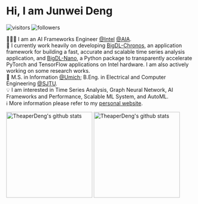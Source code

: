 # Hi, I am Junwei Deng

![visitors](https://visitor-badge.glitch.me/badge?page_id=theaperdeng.theaperdeng) ![followers](https://img.shields.io/github/followers/theaperdeng)

👨🏽‍💻 I am an AI Frameworks Engineer <a href="https://www.intel.com">@Intel</a> <a href="https://www.intel.com/content/www/us/en/developer/topic-technology/artificial-intelligence/overview.html">@AIA</a>.<br>
🚀 I currently work heavily on developing <a href="https://bigdl.readthedocs.io/en/latest/doc/Chronos/index.html">BigDL-Chronos</a>, 
an application framework for building a fast, accurate and scalable time series analysis application, and <a href="https://bigdl.readthedocs.io/en/latest/doc/Nano/index.html">BigDL-Nano</a>, a Python package to transparently accelerate PyTorch and TensorFlow applications on Intel hardware. I am also actively working on some research works.<br>
🏫 M.S. in Information <a href="https://umich.edu">@Umich</a>; B.Eng. in Electrical and Computer Engineering <a href="https://sjtu.edu.cn">@SJTU</a>.<br>
💡 I am interested in Time Series Analysis, Graph Neural Network, AI Frameworks and Performance, Scalable ML System, and AutoML.<br>
ℹ️ More information please refer to my [personal website](https://theaperdeng.github.io/).

<p align="left">
<img alt="TheaperDeng's github stats" height='230' src="https://github-readme-stats.vercel.app/api?username=theaperdeng&show_icons=true&include_all_commits=true">
<img alt="TheaperDeng's github stats" height='230' src="https://github-readme-stats.vercel.app/api/top-langs/?username=theaperdeng">
</p>

